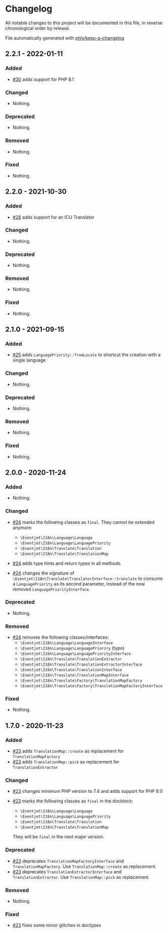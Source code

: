 # Changelog

All notable changes to this project will be documented in this file, in reverse chronological order by release.

File automatically generated with [phly/keep-a-changelog](https://github.com/phly/keep-a-changelog)

## 2.2.1 - 2022-01-11

### Added

- [#30](https://github.com/eventjet/eventjet-i18n/pull/30) adds support for PHP 8.1

### Changed

- Nothing.

### Deprecated

- Nothing.

### Removed

- Nothing.

### Fixed

- Nothing.

## 2.2.0 - 2021-10-30

### Added

- [#28](https://github.com/eventjet/eventjet-i18n/pull/28) adds support for an ICU Translator

### Changed

- Nothing.

### Deprecated

- Nothing.

### Removed

- Nothing.

### Fixed

- Nothing.

## 2.1.0 - 2021-09-15

### Added

- [#25](https://github.com/eventjet/eventjet-i18n/pull/25) adds `LanguagePriority::fromLocale` to shortcut the creation
  with a single language

### Changed

- Nothing.

### Deprecated

- Nothing.

### Removed

- Nothing.

### Fixed

- Nothing.

## 2.0.0 - 2020-11-24

### Added

- Nothing.

### Changed

- [#24](https://github.com/eventjet/eventjet-i18n/pull/24) marks the following classes as `final`.
  They cannot be extended anymore:
  - `\Eventjet\I18n\Language\Language`
  - `\Eventjet\I18n\Language\LanguagePriority`
  - `\Eventjet\I18n\Translate\Translation`
  - `\Eventjet\I18n\Translate\TranslationMap`

- [#24](https://github.com/eventjet/eventjet-i18n/pull/24) adds type hints and return types in all methods.

- [#24](https://github.com/eventjet/eventjet-i18n/pull/24) changes the signature of
  `\Eventjet\I18n\Translate\TranslatorInterface::translate` to consume a `LanguagePriority` as its second parameter,
  instead of the now removed `LanguagePriorityInterface`.

### Deprecated

- Nothing.

### Removed

- [#24](https://github.com/eventjet/eventjet-i18n/pull/24) removes the following classes/interfaces:
  - `\Eventjet\I18n\Language\LanguageInterface`
  - `\Eventjet\I18n\Language\LanguagePrioriry` (typo)
  - `\Eventjet\I18n\Language\LanguagePriorityInterface`
  - `\Eventjet\I18n\Translate\TranslationExtractor`
  - `\Eventjet\I18n\Translate\TranslationExtractorInterface`
  - `\Eventjet\I18n\Translate\TranslationInterface`
  - `\Eventjet\I18n\Translate\TranslationMapInterface`
  - `\Eventjet\I18n\Translate\Factory\TranslationMapFactory`
  - `\Eventjet\I18n\Translate\Factory\TranslationMapFactoryInterface`

### Fixed

- Nothing.

## 1.7.0 - 2020-11-23

### Added

- [#23](https://github.com/eventjet/eventjet-i18n/pull/23) adds `TranslationMap::create` as replacement for `TranslationMapFactory`
- [#23](https://github.com/eventjet/eventjet-i18n/pull/23) adds `TranslationMap::pick` as replacement for `TranslationExtractor`

### Changed

- [#23](https://github.com/eventjet/eventjet-i18n/pull/23) changes minimum PHP version to 7.4 and adds support for PHP 8.0
- [#23](https://github.com/eventjet/eventjet-i18n/pull/23) marks the following classes as `final` in the docblock:
  - `\Eventjet\I18n\Language\Language`
  - `\Eventjet\I18n\Language\LanguagePriority`
  - `\Eventjet\I18n\Translate\Translation`
  - `\Eventjet\I18n\Translate\TranslationMap`
  
  They will be `final` in the next major version. 

### Deprecated

- [#23](https://github.com/eventjet/eventjet-i18n/pull/23) deprecates `TranslationMapFactoryInterface` and `TranslationMapFactory`.
  Use `TranslationMap::create` as replacement.
- [#23](https://github.com/eventjet/eventjet-i18n/pull/23) deprecates `TranslationExtractorInterface` and `TranslationExtractor`.
  Use `TranslationMap::pick` as replacement.

### Removed

- Nothing.

### Fixed

- [#23](https://github.com/eventjet/eventjet-i18n/pull/23) fixes some minor glitches in doctypes
